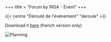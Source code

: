 +++
title = "Forum by INSA - Event"
+++

{{< centre "Déroulé de l'événement" "deroule" >}}

Download it [here](https://drive.google.com/file/d/1GCnPScfsOKKbcAKk_FpbK0nypGpVKsw0/view?usp=drive_link) (french version only)

![Planning](/images/planning_entreprises.png)


